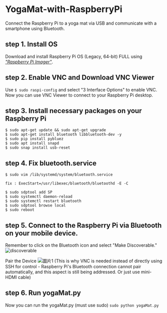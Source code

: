 # YogaMat-with-RaspberryPi
Connect the Raspberry Pi to a yoga mat via USB and communicate with a smartphone using Bluetooth.

## step 1. Install OS

Download and install Raspberry Pi OS (Legacy, 64-bit) FULL using *["Raspberry Pi Imager"](https://www.raspberrypi.com/software/)*.

## step 2. Enable VNC and Download VNC Viewer

Use `$ sudo raspi-config` and select "3 Interface Options" to enable VNC.  
Now you can use VNC Viewer to connect to your Raspberry Pi desktop.

## step 3. Install necessary packages on your Raspberry Pi

```
$ sudo apt-get update && sudo apt-get upgrade
$ sudo apt-get install bluetooth libbluetooth-dev -y
$ sudo pip install pybluez
$ sudo apt install snapd
$ sudo snap install usb-reset
```

## step 4. Fix bluetooth.service

```
$ sudo vim /lib/systemd/system/bluetooth.service

fix : ExecStart=/usr/libexec/bluetooth/bluetoothd -E -C

$ sudo sdptool add SP
$ sudo systemctl daemon-reload
$ sudo systemctl restart bluetooth
$ sudo sdptool browse local
$ sudo reboot
```

## step 5. Connect to the Raspberry Pi via Bluetooth on your mobile device.

Remember to click on the Bluetooth icon and select "Make Discoverable."
![discoverable](https://github.com/cs900529/YogaMat-with-RaspberryPi/assets/100250385/ac6aa485-5ef2-4d0f-a980-7216c4423cae)

Pair the Device
![圖片1](https://github.com/cs900529/YogaMat-with-RaspberryPi/assets/100250385/b3e01f92-b46f-4b3e-87e7-3dc56ab2be75)
(This is why VNC is needed instead of directly using SSH for control - Raspberry Pi's Bluetooth connection cannot pair automatically, and this aspect is still being addressed. Or just use mini-HDMI cable)

## step 6. Run  yogaMat.py
Now you can run the yogaMat.py (must use sudo)
`sudo python yogaMat.py`
